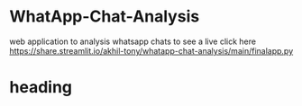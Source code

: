 # WhatApp-Chat-Analysis
web application to analysis whatsapp chats 
to see a live click here
https://share.streamlit.io/akhil-tony/whatapp-chat-analysis/main/finalapp.py



<h1> heading <h1>

